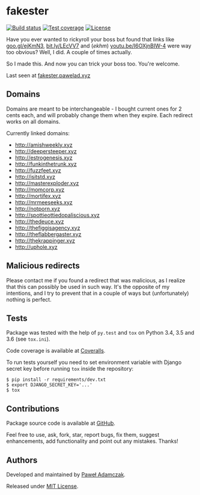 # fakester
[![Build status](https://img.shields.io/travis/pawelad/fakester.svg)][travis]
[![Test coverage](https://img.shields.io/coveralls/pawelad/fakester.svg)][coveralls]
[![License](https://img.shields.io/github/license/pawelad/fakester.svg)][license]

Have you ever wanted to rickyroll your boss but found that links like
[goo.gl/ejKmN3](https://goo.gl/ejKmN3), [bit.ly/LEcVV7](https://bit.ly/LEcVV7)
and (*ekhm*) [youtu.be/I6OXjnBIW-4](https://youtu.be/I6OXjnBIW-4) were way too
obvious? Well, I did. A couple of times actually.

So I made this. And now you can trick your boss too. You're welcome.

Last seen at [fakester.pawelad.xyz](http://fakester.pawelad.xyz)

## Domains
Domains are meant to be interchangeable - I bought current ones for 2 cents
each, and will probably change them when they expire. Each redirect works on 
all domains.

Currently linked domains:
- http://amishweekly.xyz
- http://deepersteeper.xyz
- http://estrogenesis.xyz
- http://funkinthetrunk.xyz
- http://fuzzfeet.xyz
- http://isitstd.xyz
- http://masterexploder.xyz
- http://momcorp.xyz
- http://mortifex.xyz
- http://mrmeeseeks.xyz
- http://notporn.xyz
- http://spottieottiedopaliscious.xyz
- http://thedeuce.xyz
- http://thefiggisagency.xyz
- http://theflabbergaster.xyz
- http://thekrappinger.xyz
- http://uphole.xyz

## Malicious redirects
Please contact me if you found a redirect that was malicious, as I realize that 
this can possibly be used in such way. It's the opposite of my intentions,
and I try to prevent that in a couple of ways but (unfortunately) nothing is 
perfect.

## Tests
Package was tested with the help of `py.test` and `tox` on Python 3.4, 3.5
and 3.6 (see `tox.ini`).

Code coverage is available at [Coveralls][coveralls].

To run tests yourself you need to set environment variable with Django secret
key before running `tox` inside the repository:

```shell
$ pip install -r requirements/dev.txt
$ export DJANGO_SECRET_KEY='...'
$ tox
```

## Contributions
Package source code is available at [GitHub][github].

Feel free to use, ask, fork, star, report bugs, fix them, suggest enhancements,
add functionality and point out any mistakes. Thanks!

## Authors
Developed and maintained by [Paweł Adamczak][pawelad].

Released under [MIT License][license].


[coveralls]: https://coveralls.io/github/pawelad/fakester
[github]: https://github.com/pawelad/fakester
[license]: https://github.com/pawelad/fakester/blob/master/LICENSE
[pawelad]: https://github.com/pawelad
[travis]: https://travis-ci.org/pawelad/fakester
